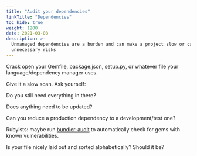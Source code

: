 ```yaml
---
title: "Audit your dependencies"
linkTitle: "Dependencies"
toc_hide: true
weight: 1200
date: 2021-03-08
description: >-
  Unmanaged dependencies are a burden and can make a project slow or can add
  unnecessary risks
---
```


Crack open your Gemfile, package.json, setup.py, or whatever file your
language/dependency manager uses.

Give it a slow scan. Ask yourself:

Do you still need everything in there?

Does anything need to be updated?

Can you reduce a production dependency to a development/test one?

Rubyists: maybe run [bundler-audit](https://github.com/rubysec/bundler-audit)
to automatically check for gems with known vulnerabilities.

Is your file nicely laid out and sorted alphabetically? Should it be?
